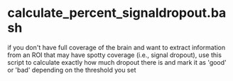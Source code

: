 # calculate_percent_signaldropout.bash
if you don't have full coverage of the brain and want to extract information from an ROI that may have spotty coverage (i.e., signal dropout), use this script to calculate exactly how much dropout there is and mark it as 'good' or 'bad' depending on the threshold you set
